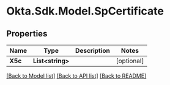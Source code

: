 # Okta.Sdk.Model.SpCertificate
## Properties

Name | Type | Description | Notes
------------ | ------------- | ------------- | -------------
**X5c** | **List&lt;string&gt;** |  | [optional] 

[[Back to Model list]](../README.md#documentation-for-models) [[Back to API list]](../README.md#documentation-for-api-endpoints) [[Back to README]](../README.md)

